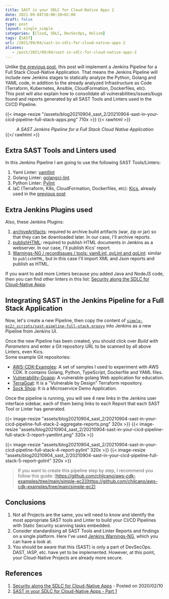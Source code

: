 ```yaml
---
title: SAST in your SDLC for Cloud-Native Apps 2
date: 2021-09-04T10:00:10+02:00
draft: false
type: post
layout: single_simple
categories: [Cloud, SDLC, DevSecOps, Holism]
tags: [SAST]
url: /2021/09/04/sast-in-sdlc-for-cloud-native-apps-2
aliases: 
   - /post/2021/09/04/sast-in-sdlc-for-cloud-native-apps-2
---
```


Unlike [the previous post](/2021/07/06/sast-in-sdlc-for-cloud-native-apps/), this post will implement a Jenkins Pipeline for a Full Stack Cloud-Native Application. That means the Jenkins Pipeline
will include new Jenkins stages to statically analyze the Python, Golang and YAML code, in addition to the already analyzed Infrastructure as Code (Terraform, Kubernetes, Ansible, CloudFormation, Dockerfiles, etc).   
This post will also explain how to consolidate all vulnerabilities/issues/bugs found and reports generated by all SAST Tools and Linters used in the CI/CD Pipeline.

{{< image-resize "/assets/blog20210904_sast_2/20210904-sast-in-your-cicd-pipeline-full-stack-apps.png" 710x >}}
{{< rawhtml >}}
<i><center>A SAST Jenkins Pipeline for a Full Stack Cloud Native Application</center></i>
{{</ rawhtml >}}

<!--more--> 

## Extra SAST Tools and Linters used

In this Jenkins Pipeline I am going to use the following SAST Tools/Linters:

1. Yaml Linter: [yamllint](https://github.com/adrienverge/yamllint)
2. Golang Linter: [golangci-lint](https://github.com/golangci/golangci-lint)
3. Python Linter: [Pylint](https://www.pylint.org)
4. IaC (Terraform, K8s, CloudFormation, Dockerfiles, etc): [Kics](https://github.com/checkmarx/kics), already used in the [previous post](/2021/07/06/sast-in-sdlc-for-cloud-native-apps/)

## Extra Jenkins Plugins used

Also, these Jenkins Plugins:
1. [archiveArtifacts](https://www.jenkins.io/doc/pipeline/steps/core): required to archive build artifacts (war, zip or jar) so that they can be downloaded later. In our case, I'll archive reports.
2. [publishHTML](https://www.jenkins.io/doc/pipeline/steps/htmlpublisher): required to publish HTML documents in Jenkins as a webserver. In our case, I'll publish Kics' report.
3. [Warnings-NG / recordIssues / tools: yamlLint, pyLint and goLint](https://www.jenkins.io/doc/pipeline/steps/warnings-ng): similar to `publishHTML`, but in this case I'll import XML and Json reports and publish as HTML.

If you want to add more Linters because you added Java and NodeJS code, then you can find other linters in this list: [Security along the SDLC for Cloud-Native Apps](/2020/02/10/security-along-the-container-based-sdlc/#oss-sec-list).

## Integrating SAST in the Jenkins Pipeline for a Full Stack Application

Now, let's create a new Pipeline, then copy the content of [`simple-ec2/_scripts/sast-pipeline-full-stack.groovy`](../simple-ec2/_scripts/sast-pipeline-full-stack.groovy) into Jenkins as a new Pipeline from Jenkins UI. 

Once the new Pipeline has been created, you should click over *Build with Parameters* and enter a Git repository URL to be scanned by all above Linters, even Kics.   
Some example Git repositories:
* [AWS-CDK-Examples](https://github.com/chilcano/aws-cdk-examples.git): A set of samples I used to experiment with AWS CDK. It contains Golang, Python, TypeScript, Dockerfile and YAML files.
* [Vulnerability-Goapp](https://github.com/Hardw01f/vulnerability-goapp.git): A vulnerable golang Web application for education.
* [TerraGoat](https://github.com/bridgecrewio/terragoat.git): It is a "Vulnerable by Design" Terraform repository.
* [Sock Shop](https://github.com/microservices-demo/microservices-demo.git): It is a Microservice Demo Application.

Once the pipeline is running, you will see 4 new links in the Jenkins user interface sidebar, each of them being links to each Report that each SAST Tool or Linter has generated.


{{< image-resize "assets/blog20210904_sast_2/20210904-sast-in-your-cicd-pipeline-full-stack-2-aggregate-reports.png" 320x >}}
{{< image-resize "assets/blog20210904_sast_2/20210904-sast-in-your-cicd-pipeline-full-stack-3-report-yamllint.png" 320x >}}


{{< image-resize "assets/blog20210904_sast_2/20210904-sast-in-your-cicd-pipeline-full-stack-4-report-pylint" 320x >}}
{{< image-resize "assets/blog20210904_sast_2/20210904-sast-in-your-cicd-pipeline-full-stack-5-report-golint" 320x >}}

> If you want to create this pipeline step by step, I recommend you follow this guide: 
> [https://github.com/chilcano/aws-cdk-examples/tree/main/simple-ec2](https://github.com/chilcano/aws-cdk-examples/tree/main/simple-ec2)


## Conclusions

1. Not all Projects are the same, you will need to know and identify the most appropriate SAST tools and Linter to build your CI/CD Pipelines with Static Security scanning tasks embedded. 
2. Consider standardising all SAST Tools and Linter Reports and findings on a single platform. Here I've used [Jenkins Warnings-NG](https://www.jenkins.io/doc/pipeline/steps/warnings-ng), which you can have a look at.
3. You should be aware that this (SAST) is only a part of DevSecOps. DAST, IASP, etc. have yet to be implemented. However, at this point, your Cloud-Native Projects are already more secure.

## References

1. [Security along the SDLC for Cloud-Native Apps](/2020/02/10/security-along-the-container-based-sdlc/#oss-sec-list) - Posted on 2020/02/10
2. [SAST in your SDLC for Cloud-Native Apps - Part 1](/2021/07/06/sast-in-sdlc-for-cloud-native-apps/)
